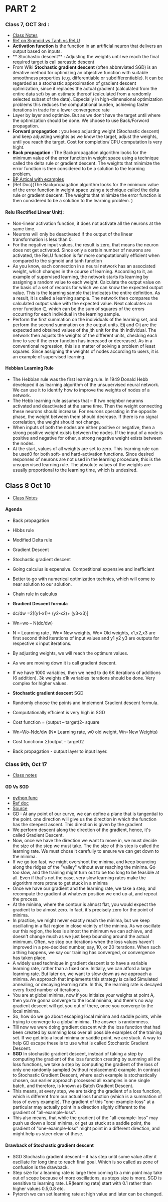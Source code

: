 # PART 2

### Class 7, OCT 3rd :
- [Class Notes](https://14653191105202215679.googlegroups.com/attach/a31bc8f5c9940/Class7Notes_ANN_priyanka.pdf?part=0.1&view=1&vt=ANaJVrHbx1R-wVnEImTOm3__QP_CNhyoT7csIhY35cgn8bpzSWwjxQSBi78p8RCYcutpBr3fLnatK4JgxOIzlOgZww1uavEVprKqrTkesH9VD9lNJeCLDTE)
- [Ref on Sigmoid vs  Tanh vs ReLU](https://machinelearningmastery.com/rectified-linear-activation-function-for-deep-learning-neural-networks/)
-	**Activation function** is the function in an artificial neuron that delivers an output based on inputs.
-	** Stochastic descent** : Adjusting the weights until we reach the final required target is call sarcastic descent 
-	From Wiki **Stochastic gradient descent** (often abbreviated SGD) is an iterative method for optimizing an objective function with suitable smoothness properties (e.g. differentiable or subdifferentiable). It can be regarded as a stochastic approximation of gradient descent optimization, since it replaces the actual gradient (calculated from the entire data set) by an estimate thereof (calculated from a randomly selected subset of the data). Especially in high-dimensional optimization problems this reduces the computational burden, achieving faster iterations in trade for a lower convergence rate
-	Layer by layer and optimize. But as we don’t have the target until where the optimization should be done. We choose to use Back/Forword propagation.
-	**Forward propagation** : you keep adjusting weight (Stochastic descent) and keep adjusting weights as we know the target, adjust the weights, until you reach the target. Cost for completion/ CPU computation is very hight.
-	**Back propagation** : The Backpropagation algorithm looks for the minimum value of the error function in weight space using a technique called the delta rule or gradient descent. The weights that minimize the error function is then considered to be a solution to the learning problem. 
- [BP Artical with examples](https://www.edureka.co/blog/backpropagation/)
- [Ref Doc](The Backpropagation algorithm looks for the minimum value of the error function in weight space using a technique called the delta rule or gradient descent. The weights that minimize the error function is then considered to be a solution to the learning problem. )

#### Relu (Rectified Linear Unit): 
- Non-linear activation function,  it does not activate all the neurons at the same time.
- Neurons will only be deactivated if the output of the linear transformation is less than 0.
- For the negative input values, the result is zero, that means the neuron does not get activated. Since only a certain number of neurons are activated, the ReLU function is far more computationally efficient when compared to the sigmoid and tanh function
- As you know, each connection in a neural network has an associated weight, which changes in the course of learning. According to it, an example of supervised learning, the network starts its learning by assigning a random value to each weight. Calculate the output value on the basis of a set of records for which we can know the expected output value. This is the learning sample that indicates the entire definition. As a result, it is called a learning sample. The network then compares the calculated output value with the expected value. Next calculates an error function ∈, which can be the sum of squares of the errors occurring for each individual in the learning sample.
- Perform the first summation on the individuals of the learning set, and perform the second summation on the output units. Eij and Oij are the expected and obtained values of the jth unit for the ith individual. The network then adjusts the weights of the different units, checking each time to see if the error function has increased or decreased. As in a conventional regression, this is a matter of solving a problem of least squares. Since assigning the weights of nodes according to users, it is an example of supervised learning.

#### Hebbian Learning Rule
- The Hebbian rule was the first learning rule. In 1949 Donald Hebb developed it as learning algorithm of the unsupervised neural network. We can use it to identify how to improve the weights of nodes of a network.
- The Hebb learning rule assumes that – If two neighbor neurons activated and deactivated at the same time. Then the weight connecting these neurons should increase. For neurons operating in the opposite phase, the weight between them should decrease. If there is no signal correlation, the weight should not change.
- When inputs of both the nodes are either positive or negative, then a strong positive weight exists between the nodes. If the input of a node is positive and negative for other, a strong negative weight exists between the nodes.
- At the start, values of all weights are set to zero. This learning rule can be used0 for both soft- and hard-activation functions. Since desired responses of neurons are not used in the learning procedure, this is the unsupervised learning rule. The absolute values of the weights are usually proportional to the learning time, which is undesired.

## Class 8 Oct 10
-	[Class Notes](https://14653191105202215679.googlegroups.com/attach/78edc9260b6be/Class8_notes_SGD_ShruthiM.pdf?part=0.1&view=1&vt=ANaJVrFHdeY9VPjDh4wu5JXU8RwM17WqGdObiNN61PS0tF6E5kqENtqmsHgxgW88hzaI61uoK94abydlkOMW78-z1W_cSTvPwH3ykFT9gkZYUuyGkKaWkN4)
#### Agenda
-	Back propagation 
-	Hibbs rule
-	Modified Delta rule
-	Gradient Descent
-	Stochastic gradient descent

-	Going calculus is expensive. Competitional expensive and inefficient 
-	Better to go with numerical optimization technics, which will come to near solution to our solution.  
-	Chain rule in calculus
-	**Gradient Descent formula**
-	dc/dw =2[(y1-x1)+ (y2-x2)+ (y3-x3)] 
-	Wn=wo – N(dc/dw) 
-	N = Learning rate , Wn= New weights, Wo= Old weights, x1,x2,x3 are first second third iterations of input values and y1 y2 y3 are outputs for respective x input iterations. 
-	By adjusting weights, we will reach the optimum values.
-	As we are moving down it is call gradient descent.
-	If we have 1000 variables, then we need to do 6K iterations of additions (6 addition). 3k weights x1k variables iterations should be done. Very complex for higher values. 
-	**Stochastic gradient descent** SGD
-	Randomly choose the points and implement Gradient descent formula.
-	Computationally efficient is very high in SGD
-	Cost function = (output – target)2- square
-	Wn=Wo-Ndc/dw (N= Learning rate, w0 old weight, Wn=New Weights)
-	Cost function= Σ(output – target)2 
-	Back propagation - output layer to input layer.


### Class 9th, Oct 17
- [Class notes](https://14653191105202215679.googlegroups.com/attach/34cac17cc049c/ClassNotes-%20Back%20Propagation-17Oct-by-Prasenjit.pdf?part=0.1&view=1&vt=ANaJVrFbL3nvkdZ-pNfuGJwObAstKWMfnWslJ1lf-56v_IkXqe8UEfXrHFvKGZO5GK324S5iK4dfivpAVwVSyncfuehLaFGMni9dSldZLjser987YySaLDc)

#### GD Vs SGD
- [python func](https://towardsdatascience.com/why-gradient-descent-isnt-enough-a-comprehensive-introduction-to-optimization-algorithms-in-59670fd5c096)
-	[Ref doc](https://www.quora.com/Whats-the-difference-between-gradient-descent-and-stochastic-gradient-descent)
-	[Source](https://blog.paperspace.com/intro-to-optimization-in-deep-learning-gradient-descent/)
-	GD : At any point of our curve, we can define a plane that is tangential to the point. one direction will give us the direction in which the function has the steepest ascent. This direction is given by the gradient
-	We perform descent along the direction of the gradient, hence, it's called Gradient Descent.
-	Now, once we have the direction we want to move in, we must decide the size of the step we must take. The the size of this step is called the learning rate. We must chose it carefully to ensure we can get down to the minima.
-	If we go too fast, we might overshoot the minima, and keep bouncing along the ridges of the "valley" without ever reaching the minima. Go too slow, and the training might turn out to be too long to be feasible at all. Even if that's not the case, very slow learning rates make the algorithm more prone to get stuck in a minima
-	Once we have our gradient and the learning rate, we take a step, and recompute the gradient at whatever position we end up at, and repeat the process.
-	At the minima, where the contour is almost flat, you would expect the gradient to be almost zero. In fact, it's precisely zero for the point of minima.
-	In practice, we might never exactly reach the minima, but we keep oscillating in a flat region in close vicinity of the minima. As we oscillate our this region, the loss is almost the minimum we can achieve, and doesn't change much as we just keep bouncing around the actual minimum. Often, we stop our iterations when the loss values haven't improved in a pre-decided number, say, 10, or 20 iterations. When such a thing happens, we say our training has converged, or convergence has taken place.
-	A widely used technique in gradient descent is to have a variable learning rate, rather than a fixed one. Initially, we can afford a large learning rate. But later on, we want to slow down as we approach a minima. An approach that implements this strategy is called Simulated annealing, or decaying learning rate. In this, the learning rate is decayed every fixed number of iterations.
-	You are at global minima, now if you initialze your weights at point A, then you're gonna converge to the local minima, and there's no way gradient descent will get you out of there, once you converge to the local minima.
-	So, how do we go about escaping local minima and saddle points, while trying to converge to a global minima. The answer is randomness.
-	Till now we were doing gradient descent with the loss function that had been created by summing loss over all possible examples of the training set. If we get into a local minima or saddle point, we are stuck. A way to help GD escape these is to use what is called Stochastic Gradient Descent.
-	**SGD** In stochastic gradient descent, instead of taking a step by computing the gradient of the loss function creating by summing all the loss functions, we take a step by computing the gradient of the loss of only one randomly sampled (without replacement) example. In contrast to Stochastic Gradient Descent, where each example is stochastically chosen, our earlier approach processed all examples in one single batch, and therefore, is known as Batch Gradient Descent.
-	This means, at every step, we are taking the gradient of a loss function, which is different from our actual loss function (which is a summation of loss of every example). The gradient of this "one-example-loss" at a particular may actually point in a direction slighly different to the gradient of "all-example-loss".
-	This also means, that while the gradient of the "all-example-loss" may push us down a local minima, or get us stuck at a saddle point, the gradient of "one-example-loss" might point in a different direction, and might help us steer clear of these.


#### Drawback of Stochastic gradient descent
-	SGD Stochastic gradient descent – it has step until some value after it oscillate for long time to reach final goal. Which is so called as zone of confusion is the drawback.
-	Step size for a learning rate is large then coming to a min point may take out of scope because of more oscillations, as steps size is more. SGD is sensitive to learning rate. LR(learning rate) start with 0.1 rather than higher values 0.5,0.8 etc.
-	Pytorch we can set learning rate at high value and later can be changed.
